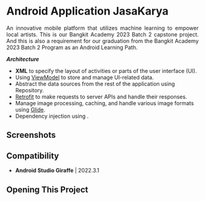 # Android Application JasaKarya

<p align="justify"> An innovative mobile platform that utilizes machine learning to empower local artists. This is our Bangkit Academy 2023 Batch 2 capstone project. And this is also a requirement for our graduation from the Bangkit Academy 2023 Batch 2 Program as an Android Learning Path.</p>

***Architecture***

- **XML** to specify the layout of activities or parts of the user interface (UI).
- Using [ViewModel](https://developer.android.com/topic/libraries/architecture/viewmodel) to store and manage UI-related data.
- Abstract the data sources from the rest of the application using Repository.
- [Retrofit](https://square.github.io/retrofit/) to make requests to server APIs and handle their responses.
- Manage image processing, caching, and handle various image formats using [Glide](https://github.com/bumptech/glide).
- Dependency injection using .

## Screenshots

## Compatibility
  - **Android Studio Giraffe** | 2022.3.1

## Opening This Project

